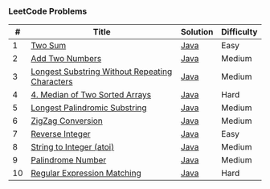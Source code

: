 ### LeetCode Problems


| # | Title | Solution | Difficulty |
|---| ----- | -------- | ---------- |
|1|[Two Sum](https://leetcode.com/problems/two-sum/)| [Java](https://github.com/cmgun/lettcode/blob/master/src/main/java/com/cmgun/lettcode/math/TwoSum.java)|Easy|
|2|[Add Two Numbers](https://leetcode.com/problems/add-two-numbers/)| [Java](https://github.com/cmgun/lettcode/blob/master/src/main/java/com/cmgun/lettcode/math/AddTwoNumbers.java)|Medium|
|3|[Longest Substring Without Repeating Characters](https://leetcode.com/problems/longest-substring-without-repeating-characters/)| [Java]()|Medium|
|4|[4. Median of Two Sorted Arrays](https://leetcode.com/problems/median-of-two-sorted-arrays/)| [Java]()|Hard|
|5|[Longest Palindromic Substring](https://leetcode.com/problems/longest-palindromic-substring/)| [Java](https://github.com/cmgun/lettcode/blob/master/src/main/java/com/cmgun/lettcode/dp/Solution5.java)|Medium|
|6|[ZigZag Conversion](https://leetcode.com/problems/zigzag-conversion/)| [Java]()|Medium|
|7|[Reverse Integer](https://leetcode.com/problems/reverse-integer/)| [Java](https://github.com/cmgun/lettcode/blob/master/src/main/java/com/cmgun/lettcode/math/ReverseInteger.java)|Easy|
|8|[String to Integer (atoi)](https://leetcode.com/problems/string-to-integer-atoi/)| [Java](https://github.com/cmgun/lettcode/blob/master/src/main/java/com/cmgun/lettcode/strings/StringToInteger.java)|Medium|
|9|[Palindrome Number](https://leetcode.com/problems/palindrome-number/)| [Java](https://github.com/cmgun/lettcode/blob/master/src/main/java/com/cmgun/lettcode/strings/PalindromeNumber.java)|Medium|
|10|[Regular Expression Matching](https://leetcode.com/problems/regular-expression-matching/)| [Java](https://github.com/cmgun/lettcode/blob/master/src/main/java/com/cmgun/lettcode/dp/RegularExpressionMatching.java)|Hard|